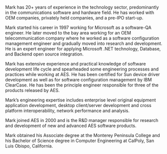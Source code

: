 Mark has 20+ years of experience in the technology sector,
predominantly in the communications software and hardware field. He has
worked with OEM companies, privately held companies, and a pre-IPO start-up.

Mark started his career in 1997 working for Microsoft as a software-QA engineer.
He later moved to the bay area working for an OEM telecommunication company
where he worked as a software configuration management engineer and
gradually moved into research and development. He is an expert engineer for
applying Microsoft .NET technology, Database, and Backend open source
integration.

Mark has extensive experience and practical knowledge of software development
life cycle and spearheaded some engineering processes and practices while
working at AES. He has been certified for Sun device driver development as well
as for software configuration management by IBM ClearCase. He has been the
principle engineer responsible for three of the products released by AES.

Mark’s engineering expertise includes enterprise level original equipment
application development, desktop client/server development and cross platform
interoperability, network performance and analysis.

Mark joined AES in 2000 and is the R&D manager responsible for research and
development of new and advanced AES software products.

Mark obtained his Associate degree at the Monterey Peninsula College and his
Bachelor of Science degree in Computer Engineering at CalPoly, San Luis
Obispo, California.

